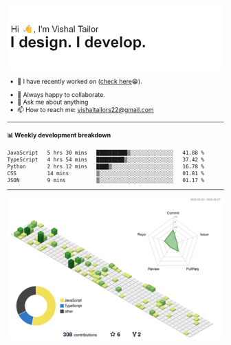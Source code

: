 ![Hi, I'm Vishal Tailor. I design. I develop.](https://github.com/vishaltailors/vishaltailors/blob/main/header.png?raw=true)

- 🔭 I have recently worked on ([check here](https://vishaltailor.com)😁).
<!-- - 🎦 Currently watching: JavaScript: The Hard Parts By Will Sentance. -->
- 👯 Always happy to collaborate.
- 💬 Ask me about anything
- 📫 How to reach me: <a href="mailto:vishaltailors22@gmail.com">vishaltailors22@gmail.com</a>

<hr /> 
<h4>📊 Weekly development breakdown</h4>
<!--START_SECTION:waka-->

```text
JavaScript   5 hrs 30 mins   ██████████▒░░░░░░░░░░░░░░   41.88 %
TypeScript   4 hrs 54 mins   █████████▒░░░░░░░░░░░░░░░   37.42 %
Python       2 hrs 12 mins   ████▒░░░░░░░░░░░░░░░░░░░░   16.78 %
CSS          14 mins         ▒░░░░░░░░░░░░░░░░░░░░░░░░   01.81 %
JSON         9 mins          ▒░░░░░░░░░░░░░░░░░░░░░░░░   01.17 %
```

<!--END_SECTION:waka-->
<hr /> 

![](./profile-3d-contrib/profile-green-animate.svg)
